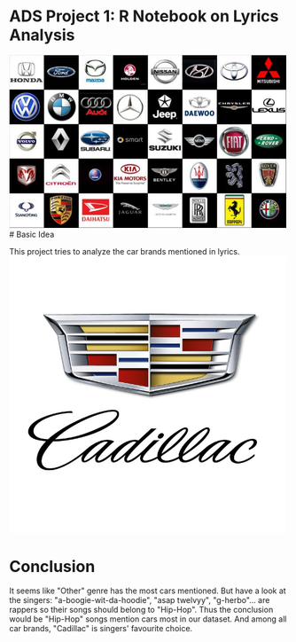 # ADS Project 1:  R Notebook on Lyrics Analysis

<img src="figs/car-logos.jpg" width="500">
# Basic Idea

This project tries to analyze the car brands mentioned in lyrics.
<img src="figs/caddy.jpg" width="500">

# Conclusion
It seems like "Other" genre has the most cars mentioned. But have a look at the singers: "a-boogie-wit-da-hoodie", "asap twelvyy", "g-herbo"... are rappers so their songs should belong to "Hip-Hop". Thus the conclusion would be "Hip-Hop" songs mention cars most in our dataset. And among all car brands, "Cadillac" is singers' favourite choice.
